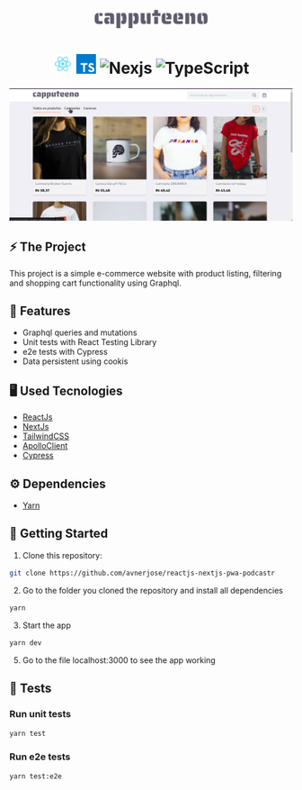 <h1 align="center">
  <img src="public/capputeeno.svg" width="40%"/> 
</h1>
<h1 align="center" widht="50%">
  <img alt="React" width="7%" src="https://raw.githubusercontent.com/github/explore/80688e429a7d4ef2fca1e82350fe8e3517d3494d/topics/react/react.png" />
  <img alt="TypeScript" width="7%" src="https://raw.githubusercontent.com/github/explore/80688e429a7d4ef2fca1e82350fe8e3517d3494d/topics/typescript/typescript.png" />
  <img alt="Nexjs" width="7%" src="https://assets.vercel.com/image/upload/v1607554385/repositories/next-js/next-logo.png" />
  <img alt="TypeScript" width="7%" src="https://cdn.jsdelivr.net/gh/devicons/devicon/icons/tailwindcss/tailwindcss-plain.svg" />
</h1>
<img src="public/capputeeno.gif" /> 



## ⚡️ The Project
This project is a simple e-commerce website with product listing, filtering and shopping cart functionality using Graphql.
  
## 🎯 Features
 - Graphql queries and mutations
 - Unit tests with React Testing Library
 - e2e tests with Cypress
 - Data persistent using cookis
  
## 🖥️ Used Tecnologies
 - [ReactJs](https://reactjs.org/)
 - [NextJs](https://nextjs.org/)
 - [TailwindCSS](https://tailwindcss.com/)
 - [ApolloClient](https://www.apollographql.com/docs/react/)
 - [Cypress](https://www.cypress.io/)
## ⚙️ Dependencies
 - [Yarn](https://yarnpkg.com/)
 
## 🚀️ Getting Started

1. Clone this repository: 

```bash
git clone https://github.com/avnerjose/reactjs-nextjs-pwa-podcastr
```
2. Go to the folder you cloned the repository and install all dependencies

```bash
yarn
```
3. Start the app
```bash
yarn dev
```
5. Go to the file localhost:3000 to see the app working

## 🐙 Tests 

### Run unit tests

```bash
yarn test
```
### Run e2e tests

```bash
yarn test:e2e
```